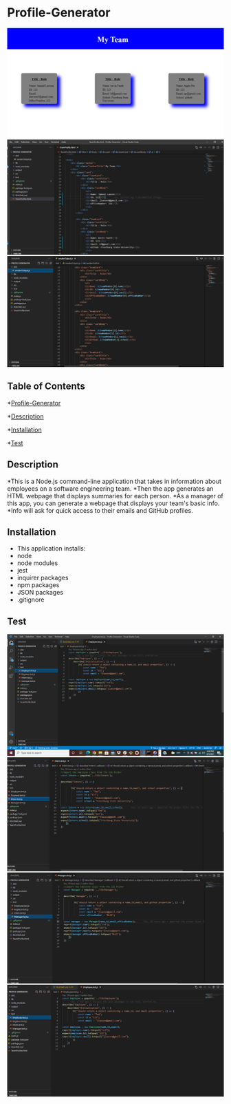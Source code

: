 # Profile-Generator

![alt image](./output/2021-08-03(8).png)
![alt image](./output/2021-08-03(9).png)
![alt image](./output/2021-08-03(10).png)

## Table of Contents

*[Profile-Generator](#Profile-Generator)

*[Description](#Description)

*[Installation](#Installation)

*[Test](#Test)


## Description

*This is a Node.js command-line application that takes in information about employees on a software engineering team.
*Then the app generates an HTML webpage that displays summaries for each person.
*As a manager of this app, you can generate a webpage that displays your team's basic info.
*Info will ask for quick access to their emails and GitHub profiles.

## Installation

* This application installs:
* node
* node modules
* jest
* inquirer packages
* npm packages
* JSON packages
* .gitignore


## Test

![alt image](./output/2021-08-03.png)
![alt image](./output/2021-08-03(5).png)
![alt image](./output/2021-08-03(6).png)
![alt image](./output/2021-08-03(7).png)

